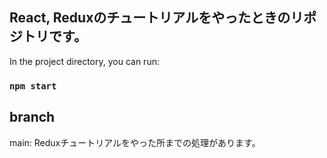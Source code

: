 ## React, Reduxのチュートリアルをやったときのリポジトリです。

In the project directory, you can run:

### `npm start`

## branch
main: Reduxチュートリアルをやった所までの処理があります。
